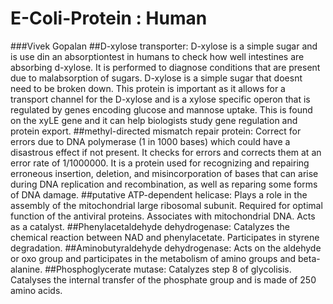 # E-Coli-Protein : Human
###Vivek Gopalan
##D-xylose transporter:
D-xylose is a simple sugar and is use din an absorptiontest in humans to check how well intestines are absorbing   d-xylose. It is performed to diagnose conditions that are present due to malabsorption of sugars. D-xylose is a simple sugar that doesnt need to be broken down. This protein is important as it allows for a transport channel for the D-xylose and is a xylose specific operon that is regulated by genes encoding glucose and mannose uptake. This is found on the xyLE gene and it can help biologists study gene regulation and protein export. 
##methyl-directed mismatch repair protein:
Correct for errors due to DNA polymerase (1 in 1000 bases) which could have a disastrous effect if not present. It checks for errors and corrects them at an error rate of 1/1000000. It is a protein used for recognizing and repairing erroneous insertion, deletion, and misincorporation of bases that can arise during DNA replication and recombination, as well as reparing some forms of DNA damage. 
##putative ATP-dependent helicase:
Plays a role in the assembly of the mitochondrial large ribosomal subunit. Required for optimal function of the antiviral proteins. Associates with mitochondrial DNA. Acts as a catalyst. 
##Phenylacetaldehyde dehydrogenase: 
Catalyzes the chemical reaction between NAD and phenylacetate. Participates in styrene degradation. 
##Aminobutyraldehyde dehydrogenase:
Acts on the aldehyde or oxo group and participates in the metabolism of amino groups and beta-alanine. 
##Phosphoglycerate mutase:
Catalyzes step 8 of glycolisis. Catalyses the internal transfer of the phosphate group and is made of 250 amino acids. 
